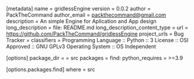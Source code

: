 [metadata]
name = gridlessEngine
version = 0.0.2
author = PackTheCommand
author_email = packthecommand@gmail.com
description = An simple Engine for Aplication and App design
long_description = file: README.md
long_description_content_type = 
url = https://github.com/PackTheCommand/gridlessEngine
project_urls =
    Bug Tracker = 
classifiers =
    Programming Language :: Python :: 3
    License :: OSI Approved :: GNU GPLv3
    Operating System :: OS Independent

[options]
package_dir =
    = src
packages = find:
python_requires = >=3.9

[options.packages.find]
where = src